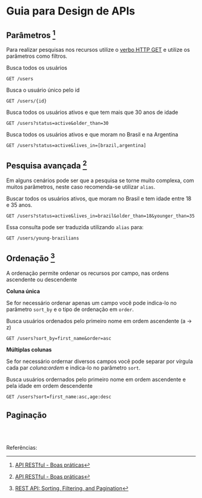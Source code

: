 # Guia para Design de APIs

## Parâmetros [^1]

Para realizar pesquisas nos recursos utilize o [verbo HTTP GET](http-verbs.md#get) e utilize os parâmetros como filtros.

Busca todos os usuários

```
GET /users
```

Busca o usuário único pelo id

```
GET /users/{id}
```

Busca todos os usuários ativos e que tem mais que 30 anos de idade

```
GET /users?status=active&older_than=30
```

Busca todos os usuários ativos e que moram no Brasil e na Argentina

```
GET /users?status=active&lives_in=[brazil,argentina]
```

## Pesquisa avançada [^1]

Em alguns cenários pode ser que a pesquisa se torne muito complexa, com muitos parâmetros, neste caso recomenda-se utilizar `alias`.

Buscar todos os usuários ativos, que moram no Brasil e tem idade entre 18 e 35 anos.

```
GET /users?status=active&lives_in=brazil&older_than=18&younger_than=35
```

Essa consulta pode ser traduzida utilizando `alias` para:

```
GET /users/young-brazilians
```

## Ordenação [^2]

A ordenação permite ordenar os recursos por campo, nas ordens ascendente ou descendente

**Coluna única**

Se for necessário ordenar apenas um campo você pode indica-lo no parâmetro `sort_by` e o tipo de ordenação em `order`.

Busca usuários ordenados pelo primeiro nome em ordem ascendente (a -> z)

```
GET /users?sort_by=first_name&order=asc
```

**Múltiplas colunas**

Se for necessário ordernar diversos campos você pode separar por vírgula cada par _coluna:ordem_ e indica-lo no parâmetro `sort`.

Busca usuários ordernados pelo primeiro nome em ordem ascendente e pela idade em ordem descendente

```
GET /users?sort=first_name:asc,age:desc
```

## Paginação



<br><br>

Referências:

[^1]: [API RESTful - Boas práticas](https://www.brunobrito.net.br/api-restful-boas-praticas/)
[^2]: [REST API: Sorting, Filtering, and Pagination](https://www.taniarascia.com/rest-api-sorting-filtering-pagination/#sorting)
